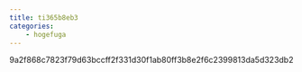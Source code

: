 ```yaml
---
title: ti365b8eb3
categories:
    - hogefuga
---
```

9a2f868c7823f79d63bccff2f331d30f1ab80ff3b8e2f6c2399813da5d323db2